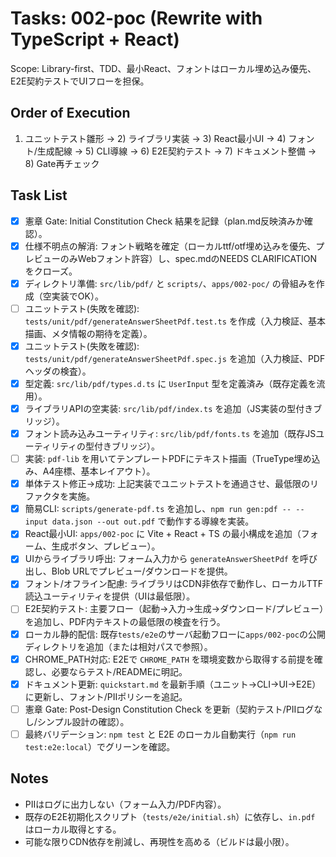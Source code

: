# Tasks: 002-poc (Rewrite with TypeScript + React)

Scope: Library-first、TDD、最小React、フォントはローカル埋め込み優先、E2E契約テストでUIフローを担保。

## Order of Execution
1) ユニットテスト雛形 → 2) ライブラリ実装 → 3) React最小UI → 4) フォント/生成配線 → 5) CLI導線 → 6) E2E契約テスト → 7) ドキュメント整備 → 8) Gate再チェック

## Task List
 - [X] 憲章 Gate: Initial Constitution Check 結果を記録（plan.md反映済みか確認）。
 - [X] 仕様不明点の解消: フォント戦略を確定（ローカルttf/otf埋め込みを優先、プレビューのみWebフォント許容）し、spec.mdのNEEDS CLARIFICATIONをクローズ。
 - [X] ディレクトリ準備: `src/lib/pdf/` と `scripts/`、`apps/002-poc/` の骨組みを作成（空実装でOK）。
- [ ] ユニットテスト(失敗を確認): `tests/unit/pdf/generateAnswerSheetPdf.test.ts` を作成（入力検証、基本描画、メタ情報の期待を定義）。
 - [X] ユニットテスト(失敗を確認): `tests/unit/pdf/generateAnswerSheetPdf.spec.js` を追加（入力検証、PDFヘッダの検査）。
 - [X] 型定義: `src/lib/pdf/types.d.ts` に `UserInput` 型を定義済み（既存定義を流用）。
 - [X] ライブラリAPIの空実装: `src/lib/pdf/index.ts` を追加（JS実装の型付きブリッジ）。
 - [X] フォント読み込みユーティリティ: `src/lib/pdf/fonts.ts` を追加（既存JSユーティリティの型付きブリッジ）。
- [ ] 実装: `pdf-lib` を用いてテンプレートPDFにテキスト描画（TrueType埋め込み、A4座標、基本レイアウト）。
 - [X] 単体テスト修正→成功: 上記実装でユニットテストを通過させ、最低限のリファクタを実施。
 - [X] 簡易CLI: `scripts/generate-pdf.ts` を追加し、`npm run gen:pdf -- --input data.json --out out.pdf` で動作する導線を実装。
 - [X] React最小UI: `apps/002-poc` に Vite + React + TS の最小構成を追加（フォーム、生成ボタン、プレビュー）。
 - [X] UIからライブラリ呼出: フォーム入力から `generateAnswerSheetPdf` を呼び出し、Blob URLでプレビュー/ダウンロードを提供。
 - [X] フォント/オフライン配慮: ライブラリはCDN非依存で動作し、ローカルTTF読込ユーティリティを提供（UIは最低限）。
- [ ] E2E契約テスト: 主要フロー（起動→入力→生成→ダウンロード/プレビュー）を追加し、PDF内テキストの最低限の検査を行う。
 - [X] ローカル静的配信: 既存`tests/e2e`のサーバ起動フローに`apps/002-poc`の公開ディレクトリを追加（または相対パスで参照）。
 - [X] CHROME_PATH対応: E2Eで `CHROME_PATH` を環境変数から取得する前提を確認し、必要ならテスト/READMEに明記。
 - [X] ドキュメント更新: `quickstart.md` を最新手順（ユニット→CLI→UI→E2E）に更新し、フォント/PIIポリシーを追記。
- [ ] 憲章 Gate: Post-Design Constitution Check を更新（契約テスト/PIIログなし/シンプル設計の確認）。
- [ ] 最終バリデーション: `npm test` と E2E のローカル自動実行（`npm run test:e2e:local`）でグリーンを確認。

## Notes
- PIIはログに出力しない（フォーム入力/PDF内容）。
- 既存のE2E初期化スクリプト（`tests/e2e/initial.sh`）に依存し、`in.pdf` はローカル取得とする。
- 可能な限りCDN依存を削減し、再現性を高める（ビルドは最小限）。
